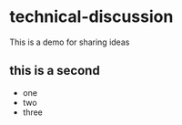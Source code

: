 # technical-discussion
This is a demo for sharing ideas





## this is a second

* one
* two
* three
